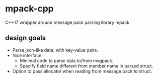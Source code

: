 # mpack-cpp
C++17 wrapper around message pack parsing library mpack

## design goals

- Parse json-like data, with key-value pairs.
- Nice interface:
  - Minimal code to parse data to/from msgpack.
  - Specify field name different from member name in parsed struct.
- Option to pass allocator when reading from message pack to struct. 
